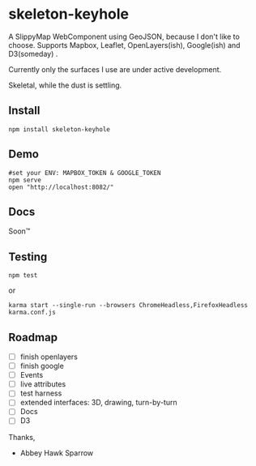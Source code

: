 skeleton-keyhole
================
A SlippyMap WebComponent using GeoJSON, because I don't like to choose. Supports Mapbox, Leaflet, OpenLayers(ish), Google(ish) and D3(someday) .

Currently only the surfaces I use are under active development.

Skeletal, while the dust is settling.


Install
-------

    npm install skeleton-keyhole


Demo
----

    #set your ENV: MAPBOX_TOKEN & GOOGLE_TOKEN
    npm serve
    open "http://localhost:8082/"

Docs
----
Soon™


Testing
-------

    npm test

or

    karma start --single-run --browsers ChromeHeadless,FirefoxHeadless karma.conf.js

Roadmap
-------
- [ ] finish openlayers
- [ ] finish google
- [ ] Events
- [ ] live attributes
- [ ] test harness
- [ ] extended interfaces: 3D, drawing, turn-by-turn
- [ ] Docs
- [ ] D3

Thanks,
- Abbey Hawk Sparrow
